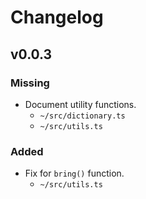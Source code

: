 # Changelog

## v0.0.3

### Missing

- Document utility functions.
  - `~/src/dictionary.ts`
  - `~/src/utils.ts`

### Added

- Fix for `bring()` function.
  - `~/src/utils.ts`
